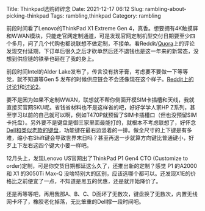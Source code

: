 Title: Thinkpad选购碎碎念
Date: 2021-12-17 06:12
Slug: rambling-about-picking-thinkpad
Tags: rambling,thinkpad
Category: rambling

前段时间看了Lenovo的ThinkPad X1 Extreme Gen 4，真香。想要拥有4K触摸屏和WWAN模块，只能走官网定制通道，可是发现官网定制机型交付日期要至少四个多月，问了几个代购也都说联想不做定制，不接单。看Reddit/[Quora](https://www.quora.com/What-is-the-cause-of-the-extreme-delays-in-the-shipping-of-Lenovo-computers-where-estimated-wait-times-are-up-to-eight-months-or-more)上的评论发现交付延期，下订单后很久之后才砍单然后还不退钱也是这一年来的新常态，没想到供应链的铁拳也砸在了我的身上。

前段时间Intel的Alder Lake发布了，传言没有挤牙膏，考虑要不要做一下等等党，就不知道等Gen 5 发布的时候供应链会不会还像现在这个样子。[Reddit上的讨论1](https://www.reddit.com/r/thinkpad/comments/r458o9/buy_p1_gen4_x1e_gen4_now_or_wait_for_12th_gen/)和[讨论2](https://www.reddit.com/r/thinkpad/comments/pt6tkl/would_you_consider_to_wait_and_buy_alder_lake/)。

要不是因为如果不定制WWAN，联想就不帮你侧面开模SIM卡插槽和天线，我就直接买官网SKU呢。省钱省材料也不是这样省的吧，好好学学人家HP Z系列，甚至学习以前的自己就可以啊，例如T470P就预留了SIM卡插槽口（但也没预留SIM卡托盘）。另外要不是键盘是御三家里面最能打的，就根本不考虑联想了，好怀念[Dell和类似老款的键盘](https://www.zhihu.com/question/319431292/answer/649068108)，功能键在最右边竖着的一排。做全尺寸的上下键是有多难，缩小右Shift键会导致世界末日吗？甚至再退一步就算方向键比普通键小，好歹上下左右这四个键大小要一样吧。

12月头上，发现Lenovo US官网出了ThinkPad P1 Gen4 CTO (Customize to order)定制，可是你交货日期都延这么久了，还推出新的定制？感觉 P1 的A2000 和 X1 的3050Ti Max-Q 没啥特别大的区别，应该选哪个都可以。还发现X1E的价格比之前便宜了一点，不知道是黑五的优惠，还是就开始降价了。

还是再等等吧，再用我那A、B、C、D面坏了无数次，键盘换了无数次，内置无线网卡坏了，橡胶老化掉落，无比笨重的Dell撑一段时间吧。
